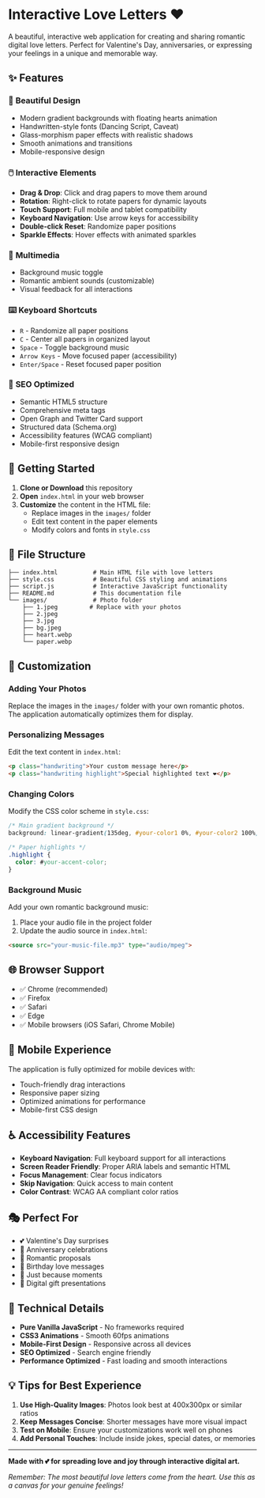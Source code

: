 # Interactive Love Letters ❤️

A beautiful, interactive web application for creating and sharing romantic digital love letters. Perfect for Valentine's Day, anniversaries, or expressing your feelings in a unique and memorable way.

## ✨ Features

### 🎨 **Beautiful Design**
- Modern gradient backgrounds with floating hearts animation
- Handwritten-style fonts (Dancing Script, Caveat)
- Glass-morphism paper effects with realistic shadows
- Smooth animations and transitions
- Mobile-responsive design

### 🖱️ **Interactive Elements**
- **Drag & Drop**: Click and drag papers to move them around
- **Rotation**: Right-click to rotate papers for dynamic layouts
- **Touch Support**: Full mobile and tablet compatibility
- **Keyboard Navigation**: Use arrow keys for accessibility
- **Double-click Reset**: Randomize paper positions
- **Sparkle Effects**: Hover effects with animated sparkles

### 🎵 **Multimedia**
- Background music toggle
- Romantic ambient sounds (customizable)
- Visual feedback for all interactions

### ⌨️ **Keyboard Shortcuts**
- `R` - Randomize all paper positions
- `C` - Center all papers in organized layout
- `Space` - Toggle background music
- `Arrow Keys` - Move focused paper (accessibility)
- `Enter/Space` - Reset focused paper position

### 🎯 **SEO Optimized**
- Semantic HTML5 structure
- Comprehensive meta tags
- Open Graph and Twitter Card support
- Structured data (Schema.org)
- Accessibility features (WCAG compliant)
- Mobile-first responsive design

## 🚀 Getting Started

1. **Clone or Download** this repository
2. **Open** `index.html` in your web browser
3. **Customize** the content in the HTML file:
   - Replace images in the `images/` folder
   - Edit text content in the paper elements
   - Modify colors and fonts in `style.css`

## 📁 File Structure

```
├── index.html          # Main HTML file with love letters
├── style.css           # Beautiful CSS styling and animations
├── script.js           # Interactive JavaScript functionality
├── README.md           # This documentation file
└── images/             # Photo folder
    ├── 1.jpeg         # Replace with your photos
    ├── 2.jpeg
    ├── 3.jpg
    ├── bg.jpeg
    ├── heart.webp
    └── paper.webp
```

## 🎨 Customization

### **Adding Your Photos**
Replace the images in the `images/` folder with your own romantic photos. The application automatically optimizes them for display.

### **Personalizing Messages**
Edit the text content in `index.html`:
```html
<p class="handwriting">Your custom message here</p>
<p class="handwriting highlight">Special highlighted text ❤️</p>
```

### **Changing Colors**
Modify the CSS color scheme in `style.css`:
```css
/* Main gradient background */
background: linear-gradient(135deg, #your-color1 0%, #your-color2 100%);

/* Paper highlights */
.highlight {
  color: #your-accent-color;
}
```

### **Background Music**
Add your own romantic background music:
1. Place your audio file in the project folder
2. Update the audio source in `index.html`:
```html
<source src="your-music-file.mp3" type="audio/mpeg">
```

## 🌐 Browser Support

- ✅ Chrome (recommended)
- ✅ Firefox
- ✅ Safari
- ✅ Edge
- ✅ Mobile browsers (iOS Safari, Chrome Mobile)

## 📱 Mobile Experience

The application is fully optimized for mobile devices with:
- Touch-friendly drag interactions
- Responsive paper sizing
- Optimized animations for performance
- Mobile-first CSS design

## ♿ Accessibility Features

- **Keyboard Navigation**: Full keyboard support for all interactions
- **Screen Reader Friendly**: Proper ARIA labels and semantic HTML
- **Focus Management**: Clear focus indicators
- **Skip Navigation**: Quick access to main content
- **Color Contrast**: WCAG AA compliant color ratios

## 🎭 Perfect For

- 💕 Valentine's Day surprises
- 💒 Anniversary celebrations  
- 💐 Romantic proposals
- 🎂 Birthday love messages
- 💌 Just because moments
- 🎁 Digital gift presentations

## 🔧 Technical Details

- **Pure Vanilla JavaScript** - No frameworks required
- **CSS3 Animations** - Smooth 60fps animations
- **Mobile-First Design** - Responsive across all devices
- **SEO Optimized** - Search engine friendly
- **Performance Optimized** - Fast loading and smooth interactions

## 💡 Tips for Best Experience

1. **Use High-Quality Images**: Photos look best at 400x300px or similar ratios
2. **Keep Messages Concise**: Shorter messages have more visual impact
3. **Test on Mobile**: Ensure your customizations work well on phones
4. **Add Personal Touches**: Include inside jokes, special dates, or memories

---

**Made with 💕 for spreading love and joy through interactive digital art.**

*Remember: The most beautiful love letters come from the heart. Use this as a canvas for your genuine feelings!*
